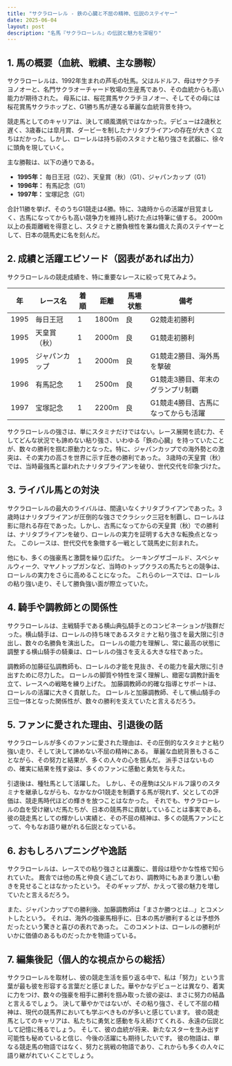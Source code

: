 ```yaml
---
title: "サクラローレル - 鉄の心臓と不屈の精神、伝説のステイヤー"
date: 2025-06-04
layout: post
description: "名馬『サクラローレル』の伝説と魅力を深堀り"
---
```


## 1. 馬の概要（血統、戦績、主な勝鞍）

サクラローレルは、1992年生まれの芦毛の牡馬。父はルドルフ、母はサクラチヨノオーと、名門サクラオーチャード牧場の生産馬であり、その血統からも高い能力が期待された。  母系には、桜花賞馬サクラチヨノオー、そしてその母には桜花賞馬サクラホップと、G1勝ち馬が連なる華麗な血統背景を持つ。

競走馬としてのキャリアは、決して順風満帆ではなかった。デビューは2歳秋と遅く、3歳春には皐月賞、ダービーを制したナリタブライアンの存在が大きく立ちはだかった。しかし、ローレルは持ち前のスタミナと粘り強さを武器に、徐々に頭角を現していく。

主な勝鞍は、以下の通りである。

* **1995年：** 毎日王冠（G2）、天皇賞（秋）（G1）、ジャパンカップ（G1）
* **1996年：** 有馬記念（G1）
* **1997年：** 宝塚記念（G1）


合計11勝を挙げ、そのうちG1競走は4勝。特に、3歳時からの活躍が目覚ましく、古馬になってからも高い競争力を維持し続けた点は特筆に値する。  2000m以上の長距離戦を得意とし、スタミナと勝負根性を兼ね備えた真のステイヤーとして、日本の競馬史に名を刻んだ。


## 2. 成績と活躍エピソード（図表があれば出力）

サクラローレルの競走成績を、特に重要なレースに絞って見てみよう。

| 年 | レース名          | 着順 | 距離 | 馬場状態 | 備考                               |
|---|-----------------|-----|------|----------|------------------------------------|
| 1995 | 毎日王冠          | 1   | 1800m | 良       | G2競走初勝利                      |
| 1995 | 天皇賞（秋）      | 1   | 2000m | 良       | G1競走初勝利                      |
| 1995 | ジャパンカップ     | 1   | 2000m | 良       | G1競走2勝目、海外馬を撃破           |
| 1996 | 有馬記念          | 1   | 2500m | 良       | G1競走3勝目、年末のグランプリ制覇 |
| 1997 | 宝塚記念          | 1   | 2200m | 良       | G1競走4勝目、古馬になってからも活躍 |


サクラローレルの強さは、単にスタミナだけではない。レース展開を読む力、そしてどんな状況でも諦めない粘り強さ、いわゆる「鉄の心臓」を持っていたことが、数々の勝利を掴む原動力となった。特に、ジャパンカップでの海外勢との激突は、その実力の高さを世界に示す圧巻の勝利であった。  3歳時の天皇賞（秋）では、当時最強馬と謳われたナリタブライアンを破り、世代交代を印象づけた。


## 3. ライバル馬との対決

サクラローレルの最大のライバルは、間違いなくナリタブライアンであった。3歳時はナリタブライアンが圧倒的な強さでクラシック三冠を制覇し、ローレルは影に隠れる存在であった。しかし、古馬になってからの天皇賞（秋）での勝利は、ナリタブライアンを破り、ローレルの実力を証明する大きな転換点となった。  このレースは、世代交代を象徴する一戦として競馬史に刻まれた。

他にも、多くの強豪馬と激闘を繰り広げた。  シーキングザゴールド、スペシャルウィーク、マヤノトップガンなど、当時のトップクラスの馬たちとの競争は、ローレルの実力をさらに高めることになった。  これらのレースでは、ローレルの粘り強い走り、そして勝負強い面が際立っていた。


## 4. 騎手や調教師との関係性

サクラローレルは、主戦騎手である横山典弘騎手とのコンビネーションが抜群だった。横山騎手は、ローレルの持ち味であるスタミナと粘り強さを最大限に引き出し、数々の名勝負を演出した。  ローレルの能力を理解し、常に最高の状態に調整する横山騎手の騎乗は、ローレルの強さを支える大きな柱であった。


調教師の加藤征弘調教師も、ローレルの才能を見抜き、その能力を最大限に引き出すために尽力した。  ローレルの脚質や特性を深く理解し、緻密な調教計画を立て、レースへの戦略を練り上げた。  加藤調教師の的確な指導とサポートは、ローレルの活躍に大きく貢献した。  ローレルと加藤調教師、そして横山騎手の三位一体となった関係性が、数々の勝利を支えていたと言えるだろう。


## 5. ファンに愛された理由、引退後の話

サクラローレルが多くのファンに愛された理由は、その圧倒的なスタミナと粘り強い走り、そして決して諦めない不屈の精神にある。  華麗な血統背景もさることながら、その努力と結果が、多くの人々の心を掴んだ。  派手さはないものの、確実に結果を残す姿は、多くのファンに感動と勇気を与えた。

引退後は、種牡馬として活躍した。  しかし、その産駒は父ルドルフ譲りのスタミナを継承しながらも、なかなかG1競走を制覇する馬が現れず、父としての評価は、競走馬時代ほどの輝きを放つことはなかった。  それでも、サクラローレルの血を受け継いだ馬たちが、日本の競馬界に貢献していることは事実である。  彼の競走馬としての輝かしい実績と、その不屈の精神は、多くの競馬ファンにとって、今もなお語り継がれる伝説となっている。


## 6. おもしろハプニングや逸話

サクラローレルは、レースでの粘り強さとは裏腹に、普段は穏やかな性格で知られていた。  厩舎では他の馬と仲良く過ごしており、調教時にもあまり激しい動きを見せることはなかったという。  そのギャップが、かえって彼の魅力を増していたと言えるだろう。

また、ジャパンカップでの勝利後、加藤調教師は「まさか勝つとは…」とコメントしたという。  それは、海外の強豪馬相手に、日本の馬が勝利するとは予想外だったという驚きと喜びの表れであった。  このコメントは、ローレルの勝利がいかに価値のあるものだったかを物語っている。


## 7. 編集後記（個人的な視点からの総括）

サクラローレルを取材し、彼の競走生活を振り返る中で、私は「努力」という言葉が最も彼を形容する言葉だと感じました。華やかなデビューとは異なり、着実に力をつけ、数々の強豪を相手に勝利を掴み取った彼の姿は、まさに努力の結晶と言えるでしょう。  決して華やかではないが、その粘り強さ、そして不屈の精神は、現代の競馬界においても学ぶべきものが多いと感じています。  彼の競走馬としてのキャリアは、私たちに勇気と感動を与え続けてくれる、永遠の伝説として記憶に残るでしょう。  そして、彼の血統が将来、新たなスターを生み出す可能性も秘めていると信じ、今後の活躍にも期待したいです。  彼の物語は、単なる競走馬の物語ではなく、努力と挑戦の物語であり、これからも多くの人々に語り継がれていくことでしょう。
